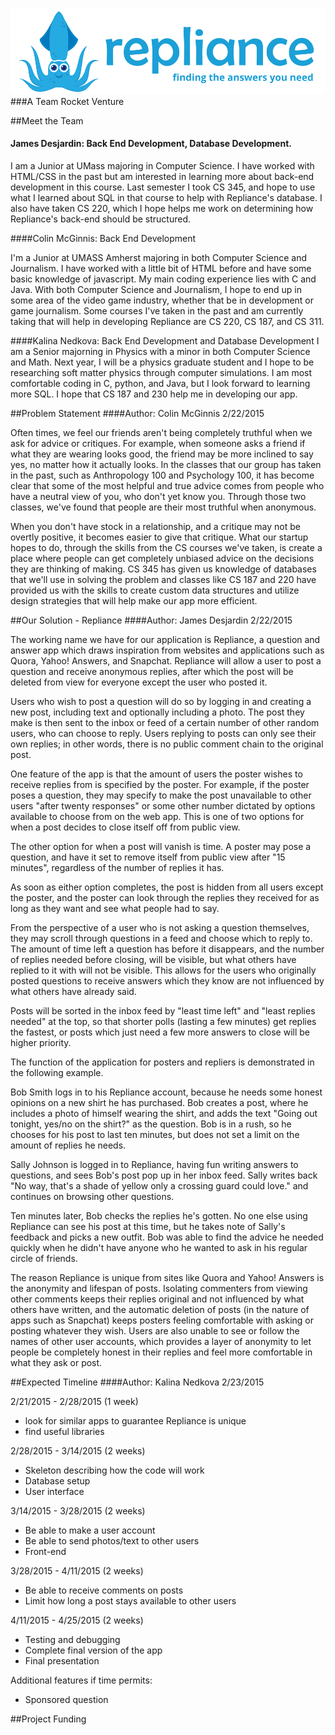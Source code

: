 ![repliance](squid_repliance.png)
###A Team Rocket Venture
 
##Meet the Team

#### James Desjardin: Back End Development, Database Development.

I am a Junior at UMass majoring in Computer Science. I have worked with HTML/CSS in the past but am interested in learning more about back-end development in this course. Last semester I took CS 345, and hope to use what I learned about SQL in that course to help with Repliance's database. I also have taken CS 220, which I hope helps me work on determining how Repliance's back-end should be structured.

####Colin McGinnis: Back End Development

I'm a Junior at UMASS Amherst majoring in both Computer Science and Journalism. I have worked with a little bit of HTML before and have some basic knowledge of javascript. My main coding experience lies with C and Java. With both Computer Science and Journalism, I hope to end up in some area of the video game industry, whether that be in development or game journalism. Some courses I've taken in the past and am currently taking that will help in developing Repliance are CS 220, CS 187, and CS 311.

####Kalina Nedkova: Back End Development and Database Development
I am a Senior majorning in Physics with a minor in both Computer Science and Math. Next year, I will be a physics graduate student and I hope to be researching soft matter physics through computer simulations. I am most comfortable coding in C, python, and Java, but I look forward to learning more SQL. I hope that CS 187 and 230 help me in developing our app. 


##Problem Statement
####Author: Colin McGinnis 2/22/2015

Often times, we feel our friends aren't being completely truthful when we ask for advice or critiques. For example, when someone asks a friend if what they are wearing looks good, the friend may be more inclined to say yes, no matter how it actually looks. In the classes that our group has taken in the past, such as Anthropology 100 and Psychology 100, it has become clear that some of the most helpful and true advice comes from people who have a neutral view of you, who don't yet know you. Through those two classes, we've found that people are their most truthful when anonymous. 

When you don't have stock in a relationship, and a critique may not be overtly positive, it becomes easier to give that critique. What our startup hopes to do, through the skills from the CS courses we've taken, is create a place where people can get completely unbiased advice on the decisions they are thinking of making. CS 345 has given us knowledge of databases that we'll use in solving the problem and classes like CS 187 and 220 have provided us with the skills to create custom data structures and utilize design strategies that will help make our app more efficient.

##Our Solution - Repliance
####Author: James Desjardin 2/22/2015

The working name we have for our application is Repliance, a question and answer app which draws inspiration from websites and applications such as Quora, Yahoo! Answers, and Snapchat. Repliance will allow a user to post a question and receive anonymous replies, after which the post will be deleted from view for everyone except the user who posted it.

Users who wish to post a question will do so by logging in and creating a new post, including text and optionally including a photo. The post they make is then sent to the inbox or feed of a certain number of other random users, who can choose to reply. Users replying to posts can only see their own replies; in other words, there is no public comment chain to the original post.

One feature of the app is that the amount of users the poster wishes to receive replies from is specified by the poster. For example, if the poster poses a question, they may specify to make the post unavailable to other users "after twenty responses" or some other number dictated by options available to choose from on the web app. This is one of two options for when a post decides to close itself off from public view.

The other option for when a post will vanish is time. A poster may pose a question, and have it set to remove itself from public view after "15 minutes", regardless of the number of replies it has.

As soon as either option completes, the post is hidden from all users except the poster, and the poster can look through the replies they received for as long as they want and see what people had to say.

From the perspective of a user who is not asking a question themselves, they may scroll through questions in a feed and choose which to reply to. The amount of time left a question has before it disappears, and the number of replies needed before closing, will be visible, but what others have replied to it with will not be visible. This allows for the users who originally posted questions to receive answers which they know are not influenced by what others have already said.

Posts will be sorted in the inbox feed by "least time left" and "least replies needed" at the top, so that shorter polls (lasting a few minutes) get replies the fastest, or posts which just need a few more answers to close will be higher priority.

The function of the application for posters and repliers is demonstrated in the following example.

Bob Smith logs in to his Repliance account, because he needs some honest opinions on a new shirt he has purchased. Bob creates a post, where he includes a photo of himself wearing the shirt, and adds the text "Going out tonight, yes/no on the shirt?" as the question. Bob is in a rush, so he chooses for his post to last ten minutes, but does not set a limit on the amount of replies he needs.

Sally Johnson is logged in to Repliance, having fun writing answers to questions, and sees Bob's post pop up in her inbox feed. Sally writes back "No way, that's a shade of yellow only a crossing guard could love." and continues on browsing other questions.

Ten minutes later, Bob checks the replies he's gotten. No one else using Repliance can see his post at this time, but he takes note of Sally's feedback and picks a new outfit. Bob was able to find the advice he needed quickly when he didn't have anyone who he wanted to ask in his regular circle of friends.

The reason Repliance is unique from sites like Quora and Yahoo! Answers is the anonymity and lifespan of posts. Isolating commenters from viewing other comments keeps their replies original and not influenced by what others have written, and the automatic deletion of posts (in the nature of apps such as Snapchat) keeps posters feeling comfortable with asking or posting whatever they wish. Users are also unable to see or follow the names of other user accounts, which provides a layer of anonymity to let people be completely honest in their replies and feel more comfortable in what they ask or post.

##Expected Timeline
####Author: Kalina Nedkova 2/23/2015

2/21/2015 - 2/28/2015  (1 week)
  +  look for similar apps to guarantee Repliance is unique
  +  find useful libraries

2/28/2015 - 3/14/2015  (2 weeks)
  +  Skeleton describing how the code will work
  +  Database setup
  +  User interface

3/14/2015 - 3/28/2015  (2 weeks)
  +  Be able to make a user account
  +  Be able to send photos/text to other users
  +  Front-end

3/28/2015 - 4/11/2015  (2 weeks)
  +  Be able to receive comments on posts
  +  Limit how long a post stays available to other users

4/11/2015 - 4/25/2015 (2 weeks)
  +  Testing and debugging
  +  Complete final version of the app
  +  Final presentation

Additional features if time permits:
  +  Sponsored question



##Project Funding

